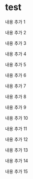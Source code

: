 # test

내용 추가 1

내용 추가 2

내용 추가 3

내용 추가 4

내용 추가 5

내용 추가 6

내용 추가 7

내용 추가 8

내용 추가 9

내용 추가 10

내용 추가 11

내용 추가 12

내용 추가 13

내용 추가 14

내용 추가 15